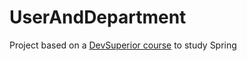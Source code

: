 # UserAndDepartment
Project based on a [DevSuperior course](https://www.youtube.com/watch?v=D4frmIHAxEY&t=1193s) to study Spring

